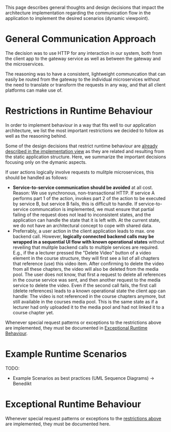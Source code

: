 This page describes general thoughts and design decisions that impact the architecture implementation regarding the communication flow in the application to implement the desired scenarios (dynamic viewpoint). 

# General Communication Approach

The decision was to use HTTP for any interaction in our system, both from the client app to the gateway service as well as between the gateway and the microservices. 

The reasoning was to have a consistent, lightweight communcation that can easily be routed from the gateway to the individual microservices without the need to translate or transform the requests in any way, and that all client platforms can make use of.

# Restrictions in Runtime Behaviour

In order to implement behaviour in a way that fits well to our application architecture, we list the most important restrictions we decided to follow as well as the reasoning behind.

Some of the design decisions that restrict runtime behaviour are [already described in the implementation view](./Application-Architecture--Implementation-View#design-decisions) as they are related and resulting from the static application structure. Here, we summarize the important decisions focusing only on the dymanic aspects.

If user actions logically involve requests to mulitple microservices, this should be handled as follows:
* **Service-to-service communication should be avoided** at all cost. Reason: We use synchronous, non-transactional HTTP. If service A performs part 1 of the action, invokes part 2 of the action to be executed by service B, but service B fails, this is difficult to handle. If service-to-service communcation is implemented, we must ensure that partial failing of the request does not lead to inconsistent states, and the application can handle the state that it is left with. At the current state, we do not have an architectural concept to cope with shared data.
* Preferrably, a user action in the client application leads to max. one backend call. However, **logically connected backend calls may be wrapped in a sequential UI flow with known operational states**  without reveiling that mulitple backend calls to multiple services are required. E.g., if the a lecturer pressed the "Delete Video" button of a video element in the course structure, they will first see a list of all chapters that reference (use) this video item. After confirming to delete the video from all these chapters, the video will also be deleted from the media pool. The user does not know, that first a request to delete all references in the course service was sent, and then another request to the media service to delete the video. Even if the second call fails, the first call (delete references) leads to a known operational state the client app can handle: The video is not referenced in the course chapters anymore, but still available in the courses media pool. This is the same state as if a lecturer had only uploaded it to the media pool and had not linked it to a course chapter yet.

Whenever special request patterns or exceptions to the restrictions above are implemented, they must be documented in [Exceptional Runtime Behaviour](#Exceptional-Runtime-Behaviour).


 

# Example Runtime Scenarios

TODO:

* Example Scenarios as best practices (UML Sequence Diagrams) -> Benedikt


# Exceptional Runtime Behaviour

Whenever special request patterns or exceptions to the [restrictions above](#Restrictions-in-Runtime-Behaviour) are implemented, they must be documented here. 